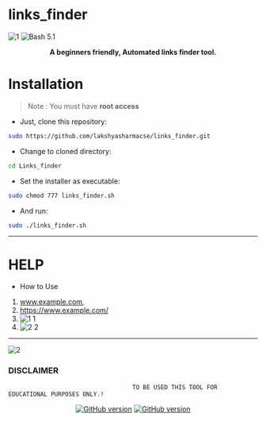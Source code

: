 # links_finder
![1](https://user-images.githubusercontent.com/57801437/125080319-4fbdc680-e0e2-11eb-9202-33ba31c78fe1.PNG)
![Bash 5.1](https://img.shields.io/badge/Bash-5.1-neon.svg)
<p align="center">
  <b> A beginners friendly, Automated links finder tool. </b>
</p>
<p align="center">

# Installation
>Note : You must have **root access**
* Just, clone this repository:
```bash
sudo https://github.com/lakshyasharmacse/links_finder.git
```
* Change to cloned directory:
```bash
cd Links_finder
```
* Set the installer as executable:
```bash
sudo chmod 777 links_finder.sh
```
* And run: 
```bash
sudo ./links_finder.sh
```
-----------------------------------------------------------------------
# HELP
* How to Use 
1. www.example.com, 
2. https://www.example.com/
3. ![1 1](https://user-images.githubusercontent.com/57801437/125080321-50565d00-e0e2-11eb-9a3b-73c4cd93114b.PNG)
4. ![2 2](https://user-images.githubusercontent.com/57801437/125080325-50eef380-e0e2-11eb-8898-b638eda8da3e.PNG)
-----------------------------------------------------------------------
![2](https://user-images.githubusercontent.com/57801437/125080322-50565d00-e0e2-11eb-8600-51da9773fe49.PNG)

  ### DISCLAIMER
                                       TO BE USED THIS TOOL FOR EDUCATIONAL PURPOSES ONLY.!

<p align="center">
<a href="https://hacklock.godaddysites.com/"><img title="GitHub version" src="https://img.shields.io/badge/-Website-yellow" ></a>
  <a href="https://twitter.com/lakshyasharmahl"><img title="GitHub version" src="https://img.shields.io/badge/-Twitter-blue" ></a>
</p>
